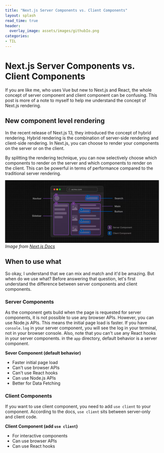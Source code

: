 ```yaml
---
title: "Next.js Server Components vs. Client Components"
layout: splash
read_time: true
header:
  overlay_image: assets/images/githubIo.png
categories:
- TIL
---
```


# Next.js Server Components vs. Client Components

If you are like me, who uses Vue but new to Next.js and React, the whole concept of server component and client component can be confusing. This post is more of a note to myself to help me understand the concept of Next.js rendering.

## New component level rendering
In the recent release of Next.js 13, they introduced the concept of hybrid rendering. Hybrid rendering is the combination of server-side rendering and client-side rendering. In Next.js, you can choose to render your components on the server or on the client. 

By splitting the rendering technique, you can now selectively choose which components to render on the server and which components to render on the client. This can be powerful in terms of performance compared to the traditional server rendering.

![img.png](/assets/images/nextjs-component.png)
*Image from [Next.js Docs](https://nextjs.org/docs/getting-started/react-essentials)*

## When to use what
So okay, I understand that we can mix and match and it'd be amazing. But when do we use what? Before answering that question, let's first understand the difference between server components and client components.

### Server Components
As the component gets build when the page is requested for server components, it is not possible to use any browser APIs. However, you can use Node.js APIs. This means the initial page load is faster. If you have `console.log` in your server component, you will see the log in your terminal, not in your browser console.
Also, note that you can't use any React hooks in your server components. in the `app` directory, default behavior is a server component.

**Sever Component (default behavior)**
- Faster initial page load
- Can't use browser APIs
- Can't use React hooks
- Can use Node.js APIs
- Better for Data Fetching

### Client Components
If you want to use client component, you need to add `use client` to your component. According to the docs, `use client` sits between server-only and client code.


**Client Component (add `use client`)**
- For interactive components
- Can use browser APIs
- Can use React hooks
